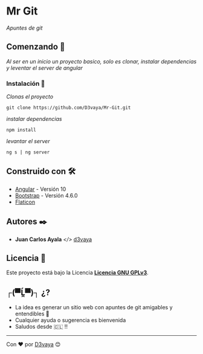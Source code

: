 # Mr Git

_Apuntes de git_

## Comenzando 🚀

_Al ser en un inicio un proyecto basico, solo es clonar, instalar dependencias y leventar el server de angular_

### Instalación 🔧

_Clonas el proyecto_

```
git clone https://github.com/D3vaya/Mr-Git.git
```

_instalar dependencias_

```
npm install
```

_levantar el server_

```
ng s | ng server
```

## Construido con 🛠️

- [Angular](https://angular.io/) - Versión 10
- [Bootstrap](https://getbootstrap.com/) - Versión 4.6.0
- [Flaticon](https://flaticon.es/)

## Autores ✒️

- **Juan Carlos Ayala** _</>_ [d3vaya](https://github.com/d3vaya)

## Licencia 📄

Este proyecto está bajo la Licencia **[Licencia GNU GPLv3](https://choosealicense.com/licenses/gpl-3.0/)**.

## ┌(▀Ĺ̯▀)┐ ¿?

- La idea es generar un sitio web con apuntes de git amigables y entendibles 📢
- Cualquier ayuda o sugerencia es bienvenida
- Saludos desde 🇨🇱 !!

---

Con ❤️ por [D3vaya](https://github.com/d3vaya) 😊
